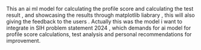 This an ai ml model for calculating the profile score and calculating the test result , and showcasing the results through matplotlib liabrary , this will also giving the feedback to the users . 
Actually this was the model i want to integrate in SIH problem statement 2024 , which demands for ai model for profile score calculations, test analysis and personal recommendations for improvement.
